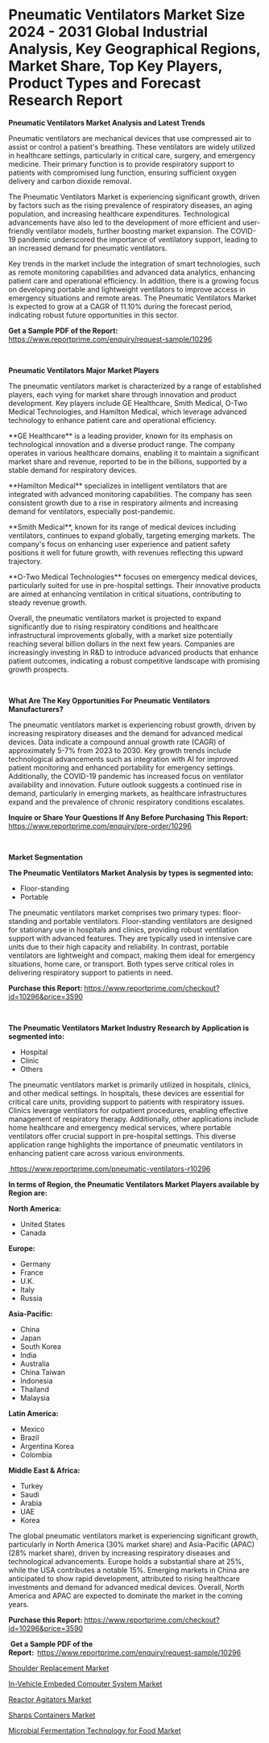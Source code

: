<p><h1>Pneumatic Ventilators Market Size 2024 - 2031 Global Industrial Analysis, Key Geographical Regions, Market Share, Top Key Players, Product Types and Forecast Research Report</h1></p><p><strong>Pneumatic Ventilators Market Analysis and Latest Trends</strong></p>
<p><p>Pneumatic ventilators are mechanical devices that use compressed air to assist or control a patient's breathing. These ventilators are widely utilized in healthcare settings, particularly in critical care, surgery, and emergency medicine. Their primary function is to provide respiratory support to patients with compromised lung function, ensuring sufficient oxygen delivery and carbon dioxide removal.</p><p>The Pneumatic Ventilators Market is experiencing significant growth, driven by factors such as the rising prevalence of respiratory diseases, an aging population, and increasing healthcare expenditures. Technological advancements have also led to the development of more efficient and user-friendly ventilator models, further boosting market expansion. The COVID-19 pandemic underscored the importance of ventilatory support, leading to an increased demand for pneumatic ventilators.</p><p>Key trends in the market include the integration of smart technologies, such as remote monitoring capabilities and advanced data analytics, enhancing patient care and operational efficiency. In addition, there is a growing focus on developing portable and lightweight ventilators to improve access in emergency situations and remote areas. The Pneumatic Ventilators Market is expected to grow at a CAGR of 11.10% during the forecast period, indicating robust future opportunities in this sector.</p></p>
<p><strong>Get a Sample PDF of the Report:&nbsp;</strong> <a href="https://www.reportprime.com/enquiry/request-sample/10296">https://www.reportprime.com/enquiry/request-sample/10296</a></p>
<p>&nbsp;</p>
<p><strong>Pneumatic Ventilators Major Market Players</strong></p>
<p><p>The pneumatic ventilators market is characterized by a range of established players, each vying for market share through innovation and product development. Key players include GE Healthcare, Smith Medical, O-Two Medical Technologies, and Hamilton Medical, which leverage advanced technology to enhance patient care and operational efficiency.</p><p>**GE Healthcare** is a leading provider, known for its emphasis on technological innovation and a diverse product range. The company operates in various healthcare domains, enabling it to maintain a significant market share and revenue, reported to be in the billions, supported by a stable demand for respiratory devices.</p><p>**Hamilton Medical** specializes in intelligent ventilators that are integrated with advanced monitoring capabilities. The company has seen consistent growth due to a rise in respiratory ailments and increasing demand for ventilators, especially post-pandemic.</p><p>**Smith Medical**, known for its range of medical devices including ventilators, continues to expand globally, targeting emerging markets. The company's focus on enhancing user experience and patient safety positions it well for future growth, with revenues reflecting this upward trajectory.</p><p>**O-Two Medical Technologies** focuses on emergency medical devices, particularly suited for use in pre-hospital settings. Their innovative products are aimed at enhancing ventilation in critical situations, contributing to steady revenue growth.</p><p>Overall, the pneumatic ventilators market is projected to expand significantly due to rising respiratory conditions and healthcare infrastructural improvements globally, with a market size potentially reaching several billion dollars in the next few years. Companies are increasingly investing in R&D to introduce advanced products that enhance patient outcomes, indicating a robust competitive landscape with promising growth prospects.</p></p>
<p>&nbsp;</p>
<p><strong>What Are The Key Opportunities For Pneumatic Ventilators Manufacturers?</strong></p>
<p><p>The pneumatic ventilators market is experiencing robust growth, driven by increasing respiratory diseases and the demand for advanced medical devices. Data indicate a compound annual growth rate (CAGR) of approximately 5-7% from 2023 to 2030. Key growth trends include technological advancements such as integration with AI for improved patient monitoring and enhanced portability for emergency settings. Additionally, the COVID-19 pandemic has increased focus on ventilator availability and innovation. Future outlook suggests a continued rise in demand, particularly in emerging markets, as healthcare infrastructures expand and the prevalence of chronic respiratory conditions escalates.</p></p>
<p><strong>Inquire or Share Your Questions If Any Before Purchasing This Report:</strong> <a href="https://www.reportprime.com/enquiry/pre-order/10296">https://www.reportprime.com/enquiry/pre-order/10296</a></p>
<p>&nbsp;</p>
<p><strong>Market Segmentation</strong></p>
<p><strong>The Pneumatic Ventilators Market Analysis by types is segmented into:</strong></p>
<p><ul><li>Floor-standing</li><li>Portable</li></ul></p>
<p><p>The pneumatic ventilators market comprises two primary types: floor-standing and portable ventilators. Floor-standing ventilators are designed for stationary use in hospitals and clinics, providing robust ventilation support with advanced features. They are typically used in intensive care units due to their high capacity and reliability. In contrast, portable ventilators are lightweight and compact, making them ideal for emergency situations, home care, or transport. Both types serve critical roles in delivering respiratory support to patients in need.</p></p>
<p><strong>Purchase this Report:&nbsp;</strong><a href="https://www.reportprime.com/checkout?id=10296&price=3590">https://www.reportprime.com/checkout?id=10296&price=3590</a></p>
<p>&nbsp;</p>
<p><strong>The Pneumatic Ventilators Market Industry Research by Application is segmented into:</strong></p>
<p><ul><li>Hospital</li><li>Clinic</li><li>Others</li></ul></p>
<p><p>The pneumatic ventilators market is primarily utilized in hospitals, clinics, and other medical settings. In hospitals, these devices are essential for critical care units, providing support to patients with respiratory issues. Clinics leverage ventilators for outpatient procedures, enabling effective management of respiratory therapy. Additionally, other applications include home healthcare and emergency medical services, where portable ventilators offer crucial support in pre-hospital settings. This diverse application range highlights the importance of pneumatic ventilators in enhancing patient care across various environments.</p></p>
<p><a href="https://www.reportprime.com/pneumatic-ventilators-r10296">&nbsp;https://www.reportprime.com/pneumatic-ventilators-r10296</a></p>
<p><strong>In terms of Region, the Pneumatic Ventilators Market Players available by Region are:</strong></p>
<p>
    <p> <strong> North America: </strong>
        <ul>
            <li>United States</li>
            <li>Canada</li>
        </ul>
        </p> 
    <p> <strong> Europe: </strong>
        <ul>
            <li>Germany</li>
            <li>France</li>
            <li>U.K.</li>
            <li>Italy</li>
            <li>Russia</li>
        </ul>
        </p> 
    <p> <strong> Asia-Pacific: </strong>
        <ul>
            <li>China</li>
            <li>Japan</li>
            <li>South Korea</li>
            <li>India</li>
            <li>Australia</li>
            <li>China Taiwan</li>
            <li>Indonesia</li>
            <li>Thailand</li>
            <li>Malaysia</li>
        </ul>
        </p> 
    <p> <strong> Latin America: </strong>
        <ul>
            <li>Mexico</li>
            <li>Brazil</li>
            <li>Argentina Korea</li>
            <li>Colombia</li>
        </ul>
        </p> 
    <p> <strong> Middle East & Africa: </strong>
        <ul>
            <li>Turkey</li>
            <li>Saudi</li>
            <li>Arabia</li>
            <li>UAE</li>
            <li>Korea</li>
        </ul>
    </p>
    </p>
<p><p>The global pneumatic ventilators market is experiencing significant growth, particularly in North America (30% market share) and Asia-Pacific (APAC) (28% market share), driven by increasing respiratory diseases and technological advancements. Europe holds a substantial share at 25%, while the USA contributes a notable 15%. Emerging markets in China are anticipated to show rapid development, attributed to rising healthcare investments and demand for advanced medical devices. Overall, North America and APAC are expected to dominate the market in the coming years.</p></p>
<p><strong>Purchase this Report: </strong><a href="https://www.reportprime.com/checkout?id=10296&price=3590">https://www.reportprime.com/checkout?id=10296&price=3590</a></p>
<p>&nbsp;<strong>Get a Sample PDF of the Report:&nbsp;&nbsp;</strong><a href="https://www.reportprime.com/enquiry/request-sample/10296">https://www.reportprime.com/enquiry/request-sample/10296</a></p>
<p><strong></strong></p>
<p><p><a href="https://www.linkedin.com/pulse/strategic-market-insights-navigating-global-shoulder-replacement-fxumc?trackingId=TkhzbHmjTYWGFgO8O38WDg%3D%3D">Shoulder Replacement Market</a></p><p><a href="https://medium.com/@sam.gray5456/global-in-vehicle-embeded-computer-system-market-focus-on-application-end-use-industry-type-319ad8ca9f6a">In-Vehicle Embeded Computer System Market</a></p><p><a href="https://issuu.com/reportprime-2/docs/reactor-agitators-market-size-2030._ce6ee4386e4847">Reactor Agitators Market</a></p><p><a href="https://www.linkedin.com/pulse/sharps-containers-industry-analysis-report-its-market-size-znj3c?trackingId=rJhEsHqPQ1Kv61D%2B3gg5cA%3D%3D">Sharps Containers Market</a></p><p><a href="https://medium.com/@sam.gray5456/the-global-market-overview-of-the-microbial-fermentation-technology-for-food-market-provides-a-6e60acdc4285">Microbial Fermentation Technology for Food Market</a></p></p>